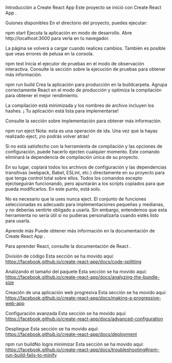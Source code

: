 Introducción a Create React App
Este proyecto se inició con Create React App .

Guiones disponibles
En el directorio del proyecto, puedes ejecutar:

npm start
Ejecuta la aplicación en modo de desarrollo.
Abre http://localhost:3000 para verla en tu navegador.

La página se volverá a cargar cuando realices cambios.
También es posible que veas errores de pelusa en la consola.

npm test
Inicia el ejecutor de pruebas en el modo de observación interactiva.
Consulte la sección sobre la ejecución de pruebas para obtener más información.

npm run build
Crea la aplicación para producción en la buildcarpeta.
Agrupa correctamente React en el modo de producción y optimiza la compilación para obtener el mejor rendimiento.

La compilación está minimizada y los nombres de archivo incluyen los hashes. ¡
Tu aplicación está lista para implementarse!

Consulte la sección sobre implementación para obtener más información.

npm run eject
Nota: esta es una operación de ida. Una vez que la hayas realizado eject, ¡no podrás volver atrás!

Si no está satisfecho con la herramienta de compilación y las opciones de configuración, puede hacerlo ejecten cualquier momento. Este comando eliminará la dependencia de compilación única de su proyecto.

En su lugar, copiará todos los archivos de configuración y las dependencias transitivas (webpack, Babel, ESLint, etc.) directamente en su proyecto para que tenga control total sobre ellos. Todos los comandos excepto ejectseguirán funcionando, pero apuntarán a los scripts copiados para que pueda modificarlos. En este punto, está solo.

No es necesario que la uses nunca eject. El conjunto de funciones seleccionadas es adecuado para implementaciones pequeñas y medianas, y no deberías sentirte obligado a usarla. Sin embargo, entendemos que esta herramienta no sería útil si no pudieras personalizarla cuando estés listo para usarla.

Aprende más
Puede obtener más información en la documentación de Create React App .

Para aprender React, consulte la documentación de React .

División de código
Esta sección se ha movido aquí: https://facebook.github.io/create-react-app/docs/code-splitting

Analizando el tamaño del paquete
Esta sección se ha movido aquí: https://facebook.github.io/create-react-app/docs/analyzing-the-bundle-size

Creación de una aplicación web progresiva
Esta sección se ha movido aquí: https://facebook.github.io/create-react-app/docs/making-a-progressive-web-app

Configuración avanzada
Esta sección se ha movido aquí: https://facebook.github.io/create-react-app/docs/advanced-configuration

Despliegue
Esta sección se ha movido aquí: https://facebook.github.io/create-react-app/docs/deployment

npm run buildNo logra minimizar
Esta sección se ha movido aquí: https://facebook.github.io/create-react-app/docs/troubleshooting#npm-run-build-fails-to-minify
